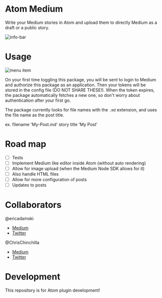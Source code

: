 # Atom Medium

Write your Medium stories in Atom and upload them to directly Medium as a draft or a public story.

![info-bar](https://raw.githubusercontent.com/ericadamski/atom-medium/master/assets/info-bar.png)

# Usage

![menu item](https://raw.githubusercontent.com/ericadamski/atom-medium/master/assets/menu-item.png)

On your first time toggling this package, you will be sent to login to Medium and authorize this package as an application. Then your tokens will be stored in the config file (DO NOT SHARE THESE!). When the token expires, the package automatically fetches a new one, so don't worry about authentication after your first go.

The package currently looks for file names with the `.md` extension, and uses the file name as the post title.

ex. filename 'My-Post.md' story title 'My Post'

# Road map

- [ ] Tests
- [ ] Implement Medium like editor inside Atom (without auto rendering)
- [ ] Allow for image upload (when the Medium Node SDK allows for it)
- [ ] Also handle HTML files
- [ ] Allow for more configuration of posts
- [ ] Updates to posts

# Collaborators

@ericadamski
- [Medium](https://medium.com/@ericadamski)
- [Twitter](https://twitter.com/zealigan)

@ChrisChinchilla
- [Medium](https://medium.com/@ChrisChinchilla)
- [Twitter](https://twitter.com/ChrisChinch)

# Development

This repository is for Atom plugin development!
